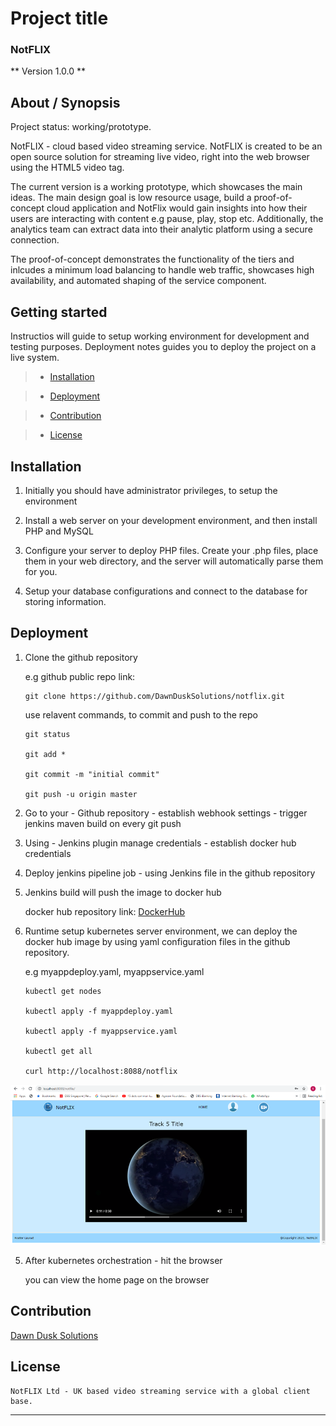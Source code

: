 # Project title

### NotFLIX

** Version 1.0.0 **

##  About / Synopsis

Project status: working/prototype.

NotFLIX - cloud based video streaming service. NotFLIX is created to be an open source solution for streaming live video, right into the web browser using the HTML5 video tag.

The current version is a working prototype, which showcases the main ideas. The main design goal is low resource usage, build a proof-of-concept cloud application and NotFlix would gain insights into how their users are interacting with content e.g pause, play, stop etc. Additionally, the analytics team can extract data into their analytic platform using a secure connection. 

The proof-of-concept demonstrates the functionality of the tiers and inlcudes a minimum load balancing to handle web traffic, showcases high availability, and automated shaping of the service component.

##  Getting started

Instructios will guide to setup working environment for development and testing purposes. Deployment notes guides you to deploy the project on a live system.

>   * [Installation](#installation)

>   * [Deployment](#deployment)

>   * [Contribution](#contribution)

>   * [License](#license)

##  Installation

1.  Initially you should have administrator privileges, to setup the environment

2.  Install a web server on your development environment, and then install PHP and MySQL

3. Configure your server to deploy PHP files. Create your .php files, place them in your web directory, and    the server will automatically parse them for you.

4. Setup your database configurations and connect to the database for storing information.

##  Deployment

1.  Clone the github repository

    e.g github public repo link:

    ```
    git clone https://github.com/DawnDuskSolutions/notflix.git 
    ```

    use relavent commands, to commit and push to the repo
    ```
    git status
    
    git add *
    
    git commit -m "initial commit"
    
    git push -u origin master
    ```
2.  Go to your - Github repository - establish webhook settings - trigger jenkins maven build on every git  push

3.  Using - Jenkins plugin manage credentials - establish docker hub credentials


4.  Deploy jenkins pipeline job - using Jenkins file in the github repository


5.  Jenkins build will push the image to docker hub 

    docker hub repository link: [DockerHub](https://hub.docker.com)


6.  Runtime setup kubernetes server environment, 
    we can deploy the docker hub image by using yaml configuration files in the github repository.

    e.g myappdeploy.yaml, myappservice.yaml

    ```
    kubectl get nodes
    
    kubectl apply -f myappdeploy.yaml
    
    kubectl apply -f myappservice.yaml

    kubectl get all

    curl http://localhost:8088/notflix
    ```



![Video streaming page](https://github.com/DawnDuskSolutions/notflix/blob/master/images/streampg.png?raw=true)



5.  After kubernetes orchestration - hit the browser

    you can view the home page on the browser

##  Contribution

[Dawn Dusk Solutions](https://www.dawndusksolutions.com/ "Dawn Dusk Solutions")

##  License

    NotFLIX Ltd - UK based video streaming service with a global client base.

---